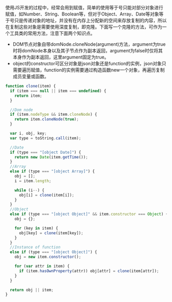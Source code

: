 使用JS开发的过程中，经常会用到赋值，简单的使用等于号只能对部分对象进行赋值，如Number、String、Boolean等，但对于Object、Array、Date等对象等于号只是传递对象的地址，并没有在内存上分配新的空间来存放复制的内容，所以在复制这些对象是需要使用深度复制，即克隆。下面写一个克隆的方法，可作为一个工具类的常用方法，注意下面两个知识点。

* DOM节点对象自带domNode.cloneNode(argument)方法，argument为true时将domNode本身以及其子节点作为副本返回，argument为false时仅将其本身作为副本返回，这里argument固定为true。
* object的constructor可区分对象是json对象还是function的实例，json对象只需要遍历赋值，function的实例需要通过构造函数new一个对象，再遍历复制成员变量或函数。

```javascript
function clone(item) {
  if (item === null || item === undefined) {
    return item;
  }

  //Dom node
  if (item.nodeType && item.cloneNode) {
    return item.cloneNode(true);
  }

  var i, obj, key;
  var type = toString.call(item);

  //Date
  if (type === "[object Date]") {
    return new Date(item.getTime());
  }
  //Array
  else if (type === "[object Array]") {
    obj = [];
    i = item.length;

    while (i--) {
      obj[i] = clone(item[i]);
    }
  }
  //Object
  else if (type === "[object Object]" && item.constructor === Object) {
    obj = {};

    for (key in item) {
      obj[key] = clone(item[key]);
    }
  }
  //Instance of function
  else if (type === "[object Object]") {
    obj = new item.constructor();

    for (var attr in item) {
      if (item.hasOwnProperty(attr)) obj[attr] = clone(item[attr]);
    }
  }

  return obj || item;
}
```
